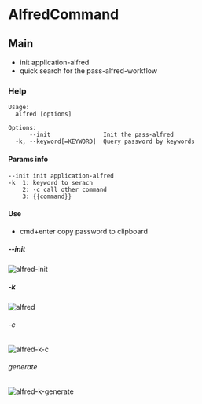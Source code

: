 # AlfredCommand

## Main

- init application-alfred
- quick search for the pass-alfred-workflow

### Help

```
Usage:
  alfred [options]

Options:
      --init               Init the pass-alfred
  -k, --keyword[=KEYWORD]  Query password by keywords
```
#### Params info

```
--init init application-alfred
-k  1: keyword to serach
	2: -c call other command
	3: {{command}}
```

#### Use
+ cmd+enter copy password to clipboard

##### --init

![alfred-init](http://assest.dowte.com/imgs/pass-cli/alfred-init.jpg)

##### -k 
![alfred](http://assest.dowte.com/imgs/pass-cli/alfred.jpg)

###### -c 

![alfred-k-c](http://assest.dowte.com/imgs/pass-cli/alfred-k-c.jpg)

###### generate

![alfred-k-generate](http://assest.dowte.com/imgs/pass-cli/alfred-k-generate.jpg)
